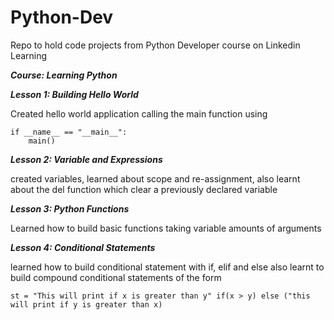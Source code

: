# Python-Dev
Repo to hold code projects from Python Developer course on Linkedin Learning

**_Course: Learning Python_**

**_Lesson 1: Building Hello World_**

Created hello world application calling the main function using 

    if __name__ == "__main__":
        main()
        
        
**_Lesson 2: Variable and Expressions_**

created variables, learned about scope and re-assignment, 
also learnt about the del function which clear a previously 
declared variable

**_Lesson 3: Python Functions_**

Learned how to build basic functions taking variable amounts of arguments

**_Lesson 4: Conditional Statements_**

learned how to build conditional statement with if, elif and else
also learnt to build compound conditional statements of the form

    st = "This will print if x is greater than y" if(x > y) else ("this will print if y is greater than x)


